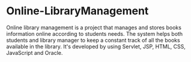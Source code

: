 # Online-LibraryManagement
Online library management is a project that manages and stores books information online according to students needs. The system helps both students and library manager to keep a constant track of all the books available in the library. It's developed by using Servlet, JSP, HTML, CSS, JavaScript and Oracle. 
